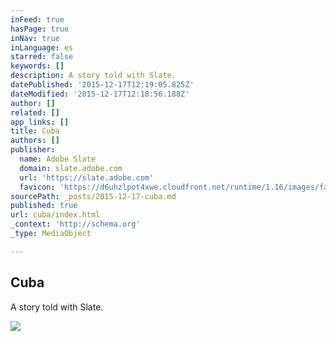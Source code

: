 ```yaml
---
inFeed: true
hasPage: true
inNav: true
inLanguage: es
starred: false
keywords: []
description: A story told with Slate.
datePublished: '2015-12-17T12:19:05.825Z'
dateModified: '2015-12-17T12:18:56.188Z'
author: []
related: []
app_links: []
title: Cuba
authors: []
publisher:
  name: Adobe Slate
  domain: slate.adobe.com
  url: 'https://slate.adobe.com'
  favicon: 'https://d6uhzlpot4xwe.cloudfront.net/runtime/1.16/images/favicon.ico'
sourcePath: _posts/2015-12-17-cuba.md
published: true
url: cuba/index.html
_context: 'http://schema.org'
_type: MediaObject

---
```

<article style=""><h1>Cuba</h1><p>A story told with Slate.</p><img src="https://s3-us-west-2.amazonaws.com/the-grid-img/p/636cdc653ba85e542f49347bd0954405433ed07c.jpg" /></article>